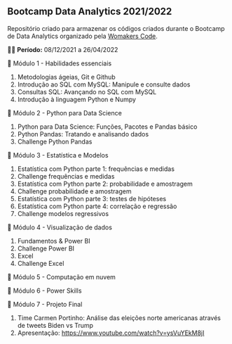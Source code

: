 ## **Bootcamp Data Analytics 2021/2022**

Repositório criado para armazenar os códigos criados durante o Bootcamp de Data Analytics organizado pela [Womakers Code](https://womakerscode.org/).

👩‍💻 **Período:** 08/12/2021 a 26/04/2022

🚀 Módulo 1 - Habilidades essenciais
  1. Metodologias ágeias, Git e Github
  2. Introdução ao SQL com MySQL: Manipule e consulte dados
  3. Consultas SQL: Avançando no SQL com MySQL
  4. Introdução à linguagem Python e Numpy
 
🚀 Módulo 2 - Python para Data Science 
  1. Python para Data Science: Funções, Pacotes e Pandas básico
  2. Python Pandas: Tratando e analisando dados
  3. Challenge Python Pandas

🚀 Módulo 3 - Estatística e Modelos
  1. Estatística com Python parte 1: frequências e medidas
  2. Challenge frequências e medidas
  3. Estatística com Python parte 2: probabilidade e amostragem
  4. Challenge probabilidade e amostragem
  5. Estatística com Python parte 3: testes de hipóteses
  6. Estatística com Python parte 4: correlação e regressão
  7. Challenge modelos regressivos

🚀 Módulo 4 - Visualização de dados
  1. Fundamentos & Power BI
  2. Challenge Power BI
  3. Excel
  4. Challenge Excel

🚀 Módulo 5 - Computação em nuvem

🚀 Módulo 6 - Power Skills

🚀 Módulo 7 - Projeto Final
  1. Time Carmen Portinho: Análise das eleições norte americanas através de tweets Biden vs Trump
  2. Apresentação: https://www.youtube.com/watch?v=ysVuYEkM8jI
